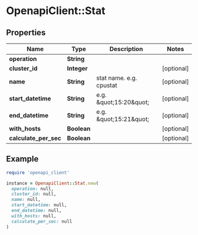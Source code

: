 # OpenapiClient::Stat

## Properties

| Name | Type | Description | Notes |
| ---- | ---- | ----------- | ----- |
| **operation** | **String** |  |  |
| **cluster_id** | **Integer** |  | [optional] |
| **name** | **String** | stat name. e.g. cpustat | [optional] |
| **start_datetime** | **String** | e.g. \&quot;15:20\&quot; | [optional] |
| **end_datetime** | **String** | e.g. \&quot;15:21\&quot; | [optional] |
| **with_hosts** | **Boolean** |  | [optional] |
| **calculate_per_sec** | **Boolean** |  | [optional] |

## Example

```ruby
require 'openapi_client'

instance = OpenapiClient::Stat.new(
  operation: null,
  cluster_id: null,
  name: null,
  start_datetime: null,
  end_datetime: null,
  with_hosts: null,
  calculate_per_sec: null
)
```

